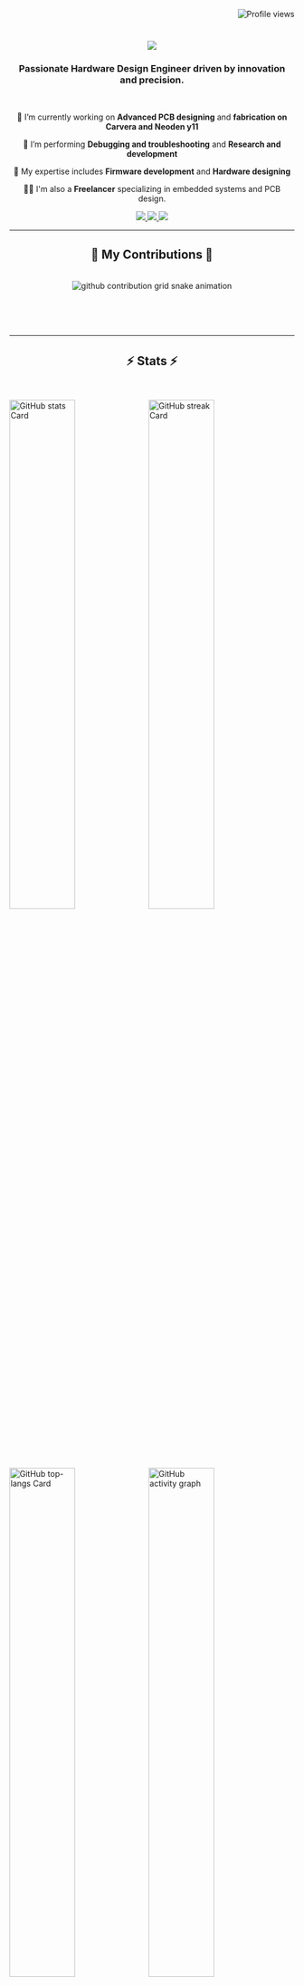 
<p align="right">
  <img src="https://komarev.com/ghpvc/?username=MuhammadZakaria&label=Profile%20views&color=0e75b6&style=flat" alt="Profile views">
</p>

<h1 align="center">
    <img src="https://readme-typing-svg.herokuapp.com/?font=Righteous&size=35&center=true&vCenter=true&width=700&height=70&duration=6000&lines=Muhammad+Zakaria!+👋;+Embedded+Design+Engineer!;&color=0e75b6&background=FFFFFF00" />
</h1>


<h3 align="center">Passionate Hardware Design Engineer driven by innovation and precision.</h3>

<br/>

<div align="center">
 
 🔭 I’m currently working on **Advanced PCB designing** and **fabrication on Carvera and Neoden y11**

 🌱 I’m performing **Debugging and troubleshooting** and **Research and development**

💬 My expertise includes **Firmware development** and **Hardware designing**

👨‍💻 I'm also a **Freelancer** specializing in embedded systems and PCB design.
 
</div>


<div align="center"> 
  <a href="mzakariakhattak@gmail.com">
    <img src="https://img.shields.io/badge/Gmail-333333?style=for-the-badge&logo=gmail&logoColor=red" />
  </a>
  <a href="https://linkedin.com/in/MuhammadZakaria" target="_blank">
    <img src="https://img.shields.io/badge/LinkedIn-0077B5?style=for-the-badge&logo=linkedin&logoColor=white" target="_blank" />
  </a>
  <a href="https://MuhammadZakaria.github.io/" target="_blank">
     <img src="https://img.shields.io/badge/Portfolio-FF5722?style=for-the-badge&logo=todoist&logoColor=white" target="_blank" /> <!-- sqlite, safari, google-chrome are other good icon options -->
  </a>
</div>

 <hr/>
 

<div align="center">
  <h2>🐍 My Contributions 🐍</h2>
  <br>
  
<picture>
  <source media="(prefers-color-scheme: dark)" srcset="https://raw.githubusercontent.com/MuhammadZakaria/MuhammadZakaria/output/github-contribution-grid-snake-dark.svg">
  <source media="(prefers-color-scheme: light)" srcset="https://raw.githubusercontent.com/MuhammadZakaria/MuhammadZakaria/output/github-contribution-grid-snake.svg">
  <img alt="github contribution grid snake animation" src="https://raw.githubusercontent.com/MuhammadZakaria/MuhammadZakaria/output/github-contribution-grid-snake.svg">
</picture>

  <br/><br/><br/>
</div>



<hr/>

<h2 align="center">⚡ Stats ⚡</h2>
<br>
<p align="left">
  <img width="48%" src="https://github-readme-stats.vercel.app/api?username=MuhammadZakaria&theme=react&hide_title=false&hide_rank=false&show_icons=false&include_all_commits=false&count_private=true&line_height=23" alt="GitHub stats Card" />
  <img width="48%" src="https://streak-stats.demolab.com/?user=MuhammadZakaria&theme=react&hide_border=false&date_format=M+j%5B%2C+Y%5D&mode=daily&hide_total_contributions=false&hide_current_streak=false&hide_longest_streak=false&card_height=200" alt="GitHub streak Card" />
</p>

<p align="left">
  <img width="48%" src="https://github-readme-stats.vercel.app/api/top-langs?username=MuhammadZakaria&theme=react&hide_title=false&layout=compact&langs_count=6&hide_progress=false&card_width=400" alt="GitHub top-langs Card" />
  <img width="48%" src="https://github-readme-activity-graph.vercel.app/graph?username=MuhammadZakaria&theme=react&hide_title=false&area=true" alt="GitHub activity graph" />
</p>

<hr/>

[![Trophies](https://github-profile-trophy.vercel.app/?username=taozhi8833998&theme=onedark)](https://github.com/ryo-ma/github-profile-trophy)


**<h3 align="left">Connect with me:</h3>** 
<p align="left">
<a href="https://github.com/MuhammadZakaria" target="_blank"><img src="https://github.com/mzakariaktk" height="28" style="margin-right: 4px"></a> 
<a href="https://www.instagram.com/MuhammadZakaria" target="_blank"><img src="https://img.shields.io/badge/Instagram-E4405F?style=for-the-badge&logo=instagram&logoColor=white" height="28" style="margin-right: 4px"></a> 
<a href="https://www.linkedin.com/in/MuhammadZakaria" target="_blank"><img src="https://www.linkedin.com/in/muhammadzakariaktk?utm_source=share&utm_campaign=share_via&utm_content=profile&utm_medium=android_app" height="28" style="margin-right: 4px"></a> 
<a href="https://www.pinterest.com/MuhammadZakaria" target="_blank"><img src="https://img.shields.io/badge/Pinterest-%23E60023.svg?style=for-the-badge&&logo=Pinterest&logoColor=white" height="28" style="margin-right: 4px"></a> 
<a href="https://twitter.com/MuhammadZakaria" target="_blank"><img src="https://img.shields.io/badge/Twitter-000000?style=for-the-badge&logo=X&logoColor=white" height="28" style="margin-right: 4px"></a> 
<a href="https://www.youtube.com/MuhammadZakaria" target="_blank"><img src="https://img.shields.io/badge/YouTube-FF0000?style=for-the-badge&logo=youtube&logoColor=white" height="28" style="margin-right: 4px"></a> 
<a href="https://www.tiktok.com/MuhammadZakaria" target="_blank"><img src="https://img.shields.io/badge/TikTok-000000?style=for-the-badge&logo=tiktok&logoColor=white" height="28" style="margin-right: 4px"></a> 
<a href="https://www.reddit.com/user/MuhammadZakaria" target="_blank"><img src="https://img.shields.io/badge/Reddit-FF4500?style=for-the-badge&logo=reddit&logoColor=white" height="28" style="margin-right: 4px"></a>
</p>



## 🛠️ Languages and Tools

<p align="left">
  <a href="https://www.cprogramming.com/" target="_blank"> 
    <img alt="C" src="https://img.shields.io/badge/C-%2300599C.svg?style=for-the-badge&logo=c&logoColor=white" />
  </a>
  <a href="https://www.cplusplus.com/" target="_blank"> 
    <img alt="C++" src="https://img.shields.io/badge/C++-%2300599C.svg?style=for-the-badge&logo=c%2B%2B&logoColor=white" />
  </a>
  <a href="https://www.python.org" target="_blank"> 
    <img alt="Python" src="https://img.shields.io/badge/Python-%2314354C.svg?style=for-the-badge&logo=python&logoColor=white" />
  </a>
  <a href="https://www.arduino.cc/" target="_blank"> 
    <img alt="Arduino" src="https://img.shields.io/badge/Arduino-%2300979D.svg?style=for-the-badge&logo=arduino&logoColor=white" />
  </a>
  <a href="https://www.raspberrypi.org/" target="_blank"> 
    <img alt="Raspberry Pi" src="https://img.shields.io/badge/Raspberry Pi-%23A22846.svg?style=for-the-badge&logo=raspberry-pi&logoColor=white" />
  </a>
  <a href="https://www.altium.com/" target="_blank">
    <img alt="Altium" src="https://img.shields.io/badge/Altium-20232A?style=for-the-badge&logo=altium-designer&logoColor=white" />
  </a>
  <a href="https://www.st.com/en/microcontrollers-microprocessors/stm32-32-bit-arm-cortex-mcus.html" target="_blank">
    <img alt="STM32" src="https://img.shields.io/badge/STM32-%230072C6.svg?style=for-the-badge&logo=stmicroelectronics&logoColor=white" />
  </a>
  <a href="https://www.keil.com/" target="_blank">
    <img alt="Keil" src="https://img.shields.io/badge/Keil-%233499BB.svg?style=for-the-badge&logo=keil&logoColor=white" />
  </a>
  <a href="https://www.microchip.com/" target="_blank">
    <img alt="PIC" src="https://img.shields.io/badge/Microchip-PIC-20232A?style=for-the-badge&logo=microchip&logoColor=white" />
  </a>
  <a href="https://www.autodesk.com/products/eagle/overview" target="_blank">
    <img alt="Eagle" src="https://img.shields.io/badge/Eagle-%23E7002A.svg?style=for-the-badge&logo=autodesk&logoColor=white" />
  </a>
  <a href="https://git-scm.com/" target="_blank">
    <img alt="Git" src="https://img.shields.io/badge/Git-%23F05033.svg?style=for-the-badge&logo=git&logoColor=white" />
  </a>
  <a href="https://www.linux.org/" target="_blank">
    <img alt="Linux" src="https://img.shields.io/badge/Linux-%23FCC624.svg?style=for-the-badge&logo=linux&logoColor=black" />
  </a>
  <a href="https://www.docker.com/" target="_blank">
    <img alt="Docker" src="https://img.shields.io/badge/Docker-%230db7ed.svg?style=for-the-badge&logo=docker&logoColor=white" />
  </a>
</p>

<br />
<br />

---




</details>

<details>
  <summary>:zap: GitHub Stats</summary>

 <p align="left">
  <img width="48%" src="https://github-readme-stats.vercel.app/api?username=MuhammadZakaria&theme=react&hide_title=false&hide_rank=false&show_icons=false&include_all_commits=false&count_private=true&line_height=23" alt="GitHub stats Card" />
  <img width="48%" src="https://streak-stats.demolab.com/?user=MuhammadZakaria&theme=react&hide_border=false&date_format=M+j%5B%2C+Y%5D&mode=daily&hide_total_contributions=false&hide_current_streak=false&hide_longest_streak=false&card_height=200" alt="GitHub streak Card" />
</p>

<p align="left">
  <img width="48%" src="https://github-readme-stats.vercel.app/api/top-langs?username=MuhammadZakaria&theme=react&hide_title=false&layout=compact&langs_count=6&hide_progress=false&card_width=400" alt="GitHub top-langs Card" />
</p>

</details>

[website]: https://github.com/mzakariaktk
[course]: http://vsCodeHero.com
[twitter]: https://twitter.com/codeSTACKr
[youtube]: https://youtube.com/codeSTACKr
[instagram]: https://instagram.com/codeSTACKr
[linkedin]: https://linkedin.com/in/codeSTACKr](https://www.linkedin.com/in/muhammadzakariaktk?utm_source=share&utm_campaign=share_via&utm_content=profile&utm_medium=android_app
[webdevplaylist]: https://www.youtube.com/playlist?list=PLkwxH9e_vrAJ0WbEsFA9W3I1W-g_BTsbt
[jsplaylist]: https://www.youtube.com/playlist?list=PLkwxH9e_vrALRJKu7wfXby3MKeflhTu6B
[cssplaylist]: https://www.youtube.com/playlist?list=PLkwxH9e_vrALSdvZuEh6gqQdmDoDIoqz4
[reactplaylist]: https://www.youtube.com/playlist?list=PLkwxH9e_vrAK4TdffpxKY3QGyHCpxFcQ0

**<h3 align="left">Skills</h3>**

<p align="left">
  <img src="https://img.shields.io/badge/C-A8B9CC?logo=c&logoColor=white" height="32" alt="C" style="margin-right: 4px"> 
  <img src="https://img.shields.io/badge/C++-00599C?logo=c%2B%2B&logoColor=white" height="32" alt="C++" style="margin-right: 4px"> 
  <img src="https://img.shields.io/badge/Python-3776AB?logo=python&logoColor=white" height="32" alt="Python" style="margin-right: 4px">
  <img src="https://img.shields.io/badge/Arduino-00979D?logo=arduino&logoColor=white" height="32" alt="Arduino" style="margin-right: 4px"> 
  <img src="https://img.shields.io/badge/STM32-03234B?logo=stmicroelectronics&logoColor=white" height="32" alt="STM32" style="margin-right: 4px"> 
  <img src="https://img.shields.io/badge/Raspberry_Pi-A22846?logo=raspberry-pi&logoColor=white" height="32" alt="Raspberry Pi" style="margin-right: 4px"> 
  <img src="https://img.shields.io/badge/ESP32-000000?logo=espressif&logoColor=white" height="32" alt="ESP32" style="margin-right: 4px"> 
  <img src="https://img.shields.io/badge/Altium-20232A?logo=altium-designer&logoColor=white" height="32" alt="Altium" style="margin-right: 4px"> 
  <img src="https://img.shields.io/badge/Eagle-E7002A?logo=autodesk&logoColor=white" height="32" alt="Eagle" style="margin-right: 4px"> 
  <img src="https://img.shields.io/badge/Proteus-007ACC?logo=proteus&logoColor=white" height="32" alt="Proteus" style="margin-right: 4px"> 
  <img src="https://img.shields.io/badge/LTspice-000000?logo=linear-technology&logoColor=white" height="32" alt="LTspice" style="margin-right: 4px"> 
  <img src="https://img.shields.io/badge/Keil-3498DB?logo=keil&logoColor=white" height="32" alt="Keil" style="margin-right: 4px"> 
  <img src="https://img.shields.io/badge/IAR-FF5722?logo=iar-systems&logoColor=white" height="32" alt="IAR" style="margin-right: 4px"> 
  <img src="https://img.shields.io/badge/MATLAB-0076A8?logo=mathworks&logoColor=white" height="32" alt="MATLAB" style="margin-right: 4px"> 
  <img src="https://img.shields.io/badge/Simulink-0076A8?logo=mathworks&logoColor=white" height="32" alt="Simulink" style="margin-right: 4px"> 
  <img src="https://img.shields.io/badge/VHDL-FFDD00?logo=vhdl&logoColor=white" height="32" alt="VHDL" style="margin-right: 4px"> 
  <img src="https://img.shields.io/badge/Verilog-9C1F3F?logo=verilog&logoColor=white" height="32" alt="Verilog" style="margin-right: 4px"> 
  <img src="https://img.shields.io/badge/Cortex-M-32A852?logo=cortex-m&logoColor=white" height="32" alt="Cortex-M" style="margin-right: 4px"> 
  <img src="https://img.shields.io/badge/PIC-Microchip-EE1111?logo=microchip&logoColor=white" height="32" alt="PIC" style="margin-right: 4px"> 
  <img src="https://img.shields.io/badge/AVR-EE1C24?logo=atmel&logoColor=white" height="32" alt="AVR" style="margin-right: 4px"> 
  <img src="https://img.shields.io/badge/FPGA-FF6F00?logo=intel&logoColor=white" height="32" alt="FPGA" style="margin-right: 4px"> 
  <img src="https://img.shields.io/badge/Docker-2496ED?logo=docker&logoColor=white" height="32" alt="Docker" style="margin-right: 4px"> 
  <img src="https://img.shields.io/badge/Kubernetes-326CE5?logo=kubernetes&logoColor=white" height="32" alt="Kubernetes" style="margin-right: 4px"> 
  <img src="https://img.shields.io/badge/Linux-FCC624?logo=linux&logoColor=black" height="32" alt="Linux" style="margin-right: 4px"> 
  <img src="https://img.shields.io/badge/Windows-0078D6?logo=windows&logoColor=white" height="32" alt="Windows" style="margin-right: 4px"> 
  <img src="https://img.shields.io/badge/FreeRTOS-00035C?logo=freeRTOS&logoColor=white" height="32" alt="FreeRTOS" style="margin-right: 4px"> 
  <img src="https://img.shields.io/badge/Zephyr-603DD1?logo=zephyr-project&logoColor=white" height="32" alt="Zephyr" style="margin-right: 4px"> 
  <img src="https://img.shields.io/badge/Git-F05032?logo=git&logoColor=white" height="32" alt="Git" style="margin-right: 4px"> 
  <img src="https://img.shields.io/badge/GitHub-181717?logo=github&logoColor=white" height="32" alt="GitHub" style="margin-right: 4px"> 
  <img src="https://img.shields.io/badge/GitLab-FCA121?logo=gitlab&logoColor=white" height="32" alt="GitLab" style="margin-right: 4px"> 
  <img src="https://img.shields.io/badge/JIRA-0052CC?logo=jira&logoColor=white" height="32" alt="JIRA" style="margin-right: 4px"> 
  <img src="https://img.shields.io/badge/Slack-4A154B?logo=slack&logoColor=white" height="32" alt="Slack" style="margin-right: 4px"> 
  <img src="https://img.shields.io/badge/Visual_Studio_Code-007ACC?logo=visual-studio-code&logoColor=white" height="32" alt="Visual Studio Code" style="margin-right: 4px"> 
  <img src="https://img.shields.io/badge/Notepad++-90E59A?logo=notepad-plus-plus&logoColor=white" height="32" alt="Notepad++" style="margin-right: 4px"> 
  <img src="https://img.shields.io/badge/VS_Studio-5C2D91?logo=visual-studio&logoColor=white" height="32" alt="Visual Studio" style="margin-right: 4px"> 
  <img src="https://img.shields.io/badge/Xilinx-2C2255?logo=xilinx&logoColor=white" height="32" alt="Xilinx" style="margin-right: 4px"> 
  <img src="https://img.shields.io/badge/TensorFlow-FF6F00?logo=tensorflow&logoColor=white" height="32" alt="TensorFlow" style="margin-right: 4px"> 
  <img src="https://img.shields.io/badge/OpenCV-5C3EE8?logo=opencv&logoColor=white" height="32" alt="OpenCV" style="margin-right: 4px"> 
  <img src="https://img.shields.io/badge/Java-007396?logo=java&logoColor=white" height="32" alt="Java" style="margin-right: 4px"> 
  <img src="https://img.shields.io/badge/Qt-41CD52?logo=qt&logoColor=white" height="32" alt="Qt" style="margin-right: 4px">
  <img src="https://img.shields.io/badge/Vulkan-AC162C?logo=vulkan&logoColor=white" height="32" alt="Vulkan" style="margin-right: 4px">
  <img src="https://img.shields.io/badge/Canva-00C4CC?logo=canva&logoColor=white" height="32" alt="Canva" style="margin-right: 4px">
  <img src="https://img.shields.io/badge/SolidWorks-FF9E0F?logo=solidworks&logoColor=white" height="32" alt="SolidWorks" style="margin-right: 4px">
  <img src="https://img.shields.io/badge/LabVIEW-FFDB00?logo=labview&logoColor=black" height="32" alt="LabVIEW" style="margin-right: 4px">
  <img src="https://img.shields.io/badge/Unity-000000?logo=unity&logoColor=white" height="32" alt="Unity" style="margin-right: 4px">
  <img src="https://img.shields.io/badge/Unreal_Engine-0E1128?logo=unreal-engine&logoColor=white" height="32" alt="Unreal Engine" style="margin-right: 4px">
</p>
